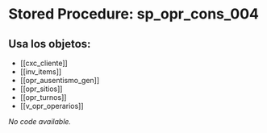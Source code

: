# Stored Procedure: sp_opr_cons_004

## Usa los objetos:
- [[cxc_cliente]]
- [[inv_items]]
- [[opr_ausentismo_gen]]
- [[opr_sitios]]
- [[opr_turnos]]
- [[v_opr_operarios]]

*No code available.*
